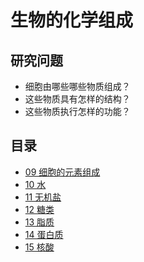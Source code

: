 # 生物的化学组成

## 研究问题

- 细胞由哪些哪些物质组成？
- 这些物质具有怎样的结构？
- 这些物质执行怎样的功能？

## 目录

- [09 细胞的元素组成](09_细胞的元素组成.md)
- [10 水](10_水.md)
- [11 无机盐](11_无机盐.md)
- [12 糖类](12_糖类.md)
- [13 脂质](13_脂质.md)
- [14 蛋白质](14_蛋白质.md)
- [15 核酸](15_核酸.md)
